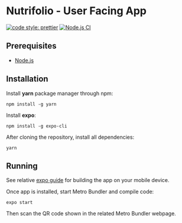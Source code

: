 # Nutrifolio - User Facing App

[![code style: prettier](https://img.shields.io/badge/code_style-prettier-ff69b4.svg?style=flat-square)](https://github.com/prettier/prettier)
[![Node.js CI](https://github.com/Nutrifolio/nutrifolio-app/actions/workflows/node.js.yml/badge.svg)](https://github.com/Nutrifolio/nutrifolio-app/actions/workflows/node.js.yml)

## Prerequisites

* [Node.js](https://nodejs.org/en/)

## Installation

Install **yarn** package manager through npm:

```
npm install -g yarn
```

Install **expo**:

```
npm install -g expo-cli
```

After cloning the repository, install all dependencies:

```
yarn
```

## Running

See relative [expo guide](https://docs.expo.dev/get-started/installation/#2-expo-go-app-for-ios-and) for building the app on your mobile device.

Once app is installed, start Metro Bundler and compile code:

```
expo start
```

Then scan the QR code shown in the related Metro Bundler webpage.
